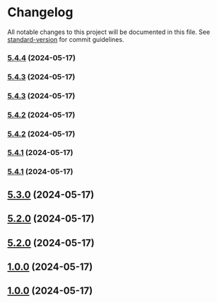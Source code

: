 # Changelog

All notable changes to this project will be documented in this file. See [standard-version](https://github.com/conventional-changelog/standard-version) for commit guidelines.

### [5.4.4](https://github.com/quinnpertuit/panel-test/compare/@template/basic@5.4.3...@template/basic@5.4.4) (2024-05-17)

### [5.4.3](https://github.com/quinnpertuit/panel-test/compare/@template/basic@5.4.3...@template/basic@5.4.3) (2024-05-17)

### [5.4.3](https://github.com/quinnpertuit/panel-test/compare/@template/basic@5.4.2...@template/basic@5.4.3) (2024-05-17)

### [5.4.2](https://github.com/quinnpertuit/panel-test/compare/@template/basic@5.4.2...@template/basic@5.4.2) (2024-05-17)

### [5.4.2](https://github.com/quinnpertuit/panel-test/compare/@template/basic@5.4.1...@template/basic@5.4.2) (2024-05-17)

### [5.4.1](https://github.com/quinnpertuit/panel-test/compare/@template/basic@5.4.1...@template/basic@5.4.1) (2024-05-17)

### [5.4.1](https://github.com/quinnpertuit/panel-test/compare/@template/basic@5.3.0...@template/basic@5.4.1) (2024-05-17)

## [5.3.0](https://github.com/quinnpertuit/panel-test/compare/@template/basic@5.2.0...@template/basic@5.3.0) (2024-05-17)

## [5.2.0](https://github.com/quinnpertuit/panel-test/compare/@template/basic@5.2.0...@template/basic@5.2.0) (2024-05-17)

## [5.2.0](https://github.com/quinnpertuit/panel-test/compare/@template/basic@1.0.0...@template/basic@5.2.0) (2024-05-17)

## [1.0.0](https://github.com/quinnpertuit/panel-test/compare/@template/basic@1.0.0...@template/basic@1.0.0) (2024-05-17)

## [1.0.0](https://github.com/quinnpertuit/panel-test/compare/@template/basic@4.0.0...@template/basic@1.0.0) (2024-05-17)
